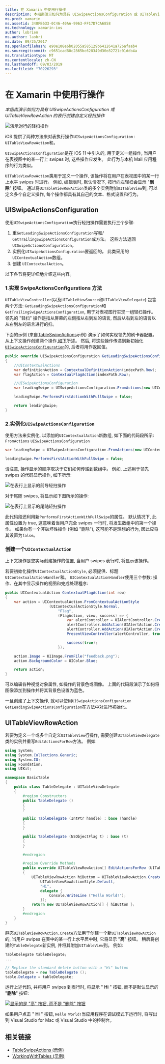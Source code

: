 ```yaml
---
title: 在 Xamarin 中使用行操作
description: 本指南演示如何为具有 UISwipeActionsConfiguration 或 UITableViewRowAction 的表行创建自定义轻扫操作
ms.prod: xamarin
ms.assetid: 340FB633-0C46-40AA-9963-FF17D7CA6858
ms.technology: xamarin-ios
author: lobrien
ms.author: laobri
ms.date: 09/25/2017
ms.openlocfilehash: e90e108e6b02055a585129b6412641a726afaab4
ms.sourcegitcommit: c9651cad80c2865bc628349d30e82721c01ddb4a
ms.translationtype: MT
ms.contentlocale: zh-CN
ms.lasthandoff: 09/03/2019
ms.locfileid: "70226293"
---
```

# <a name="working-with-row-actions-in-xamarinios"></a>在 Xamarin 中使用行操作

_本指南演示如何为具有 UISwipeActionsConfiguration 或 UITableViewRowAction 的表行创建自定义轻扫操作_

![演示对行的轻扫操作](row-action-images/action02.png)

iOS 提供了两种方法来对表执行操作`UISwipeActionsConfiguration` : `UITableViewRowAction`和。

`UISwipeActionsConfiguration`是在 iOS 11 中引入的, 用于定义一组操作, 当用户在表视图中的某一行上 swipes 时, 这些操作应发生。 此行为与本机 Mail 应用程序的行为类似。

`UITableViewRowAction`类用于定义一个操作, 该操作将在用户在表视图中的某一行上水平 swipes 时进行。
例如, 编辑表时, 默认情况下, 按行向左轻扫会显示 "**删除**" 按钮。 通过将`UITableViewRowAction`类的多个实例附加`UITableView`到, 可以定义多个自定义操作, 每个操作都具有其自己的文本、格式设置和行为。


## <a name="uiswipeactionsconfiguration"></a>UISwipeActionsConfiguration

使用`UISwipeActionsConfiguration`执行轻扫操作需要执行三个步骤:

1. 重`GetLeadingSwipeActionsConfiguration`写和/ `GetTrailingSwipeActionsConfiguration`或方法。 这些方法返回`UISwipeActionsConfiguration`。
2. 实例化`UISwipeActionsConfiguration`要返回的。 此类采用的`UIContextualAction`数组。
3. 创建 `UIContextualAction`。

以下各节将更详细地介绍这些内容。

### <a name="1-implementing-the-swipeactionsconfigurations-methods"></a>1.实现 SwipeActionsConfigurations 方法

`UITableViewController`(以及`UITableViewSource`和`UITableViewDelegate`) 包含两个方法: `GetLeadingSwipeActionsConfiguration`和`GetTrailingSwipeActionsConfiguration`, 用于对表视图行实现一组轻扫操作。 领先的 "轻扫" 操作是指从屏幕的左侧按从右到左的语言, 然后从右到左的语言以从右到左的语言进行的扫。

下面的示例 (来自[TableSwipeActions](https://docs.microsoft.com/samples/xamarin/ios-samples/tableswipeactions)示例) 演示了如何实现领先的刷卡器配置。 从上下文操作创建两个操作,[如下](#create-uicontextualaction)所述。 然后, 将这些操作传递到新初始化[`UISwipeActionsConfiguration`](#create-uiswipeactionsconfigurations)的, 后者将用作返回值。


```csharp
public override UISwipeActionsConfiguration GetLeadingSwipeActionsConfiguration(UITableView tableView, NSIndexPath indexPath)
{
    //UIContextualActions
    var definitionAction = ContextualDefinitionAction(indexPath.Row);
    var flagAction = ContextualFlagAction(indexPath.Row);

    //UISwipeActionsConfiguration
    var leadingSwipe = UISwipeActionsConfiguration.FromActions(new UIContextualAction[] { flagAction, definitionAction });

    leadingSwipe.PerformsFirstActionWithFullSwipe = false;

    return leadingSwipe;
}
```

<a name="create-uiswipeactionsconfigurations" />

### <a name="2-instantiate-a-uiswipeactionsconfiguration"></a>2.实例化`UISwipeActionsConfiguration`

使用方法来实例化, 以添加的`UIContextualAction`新数组, 如下面的代码段所示: `FromActions` `UISwipeActionsConfiguration`

```csharp
var leadingSwipe = UISwipeActionsConfiguration.FromActions(new UIContextualAction[] { flagAction, definitionAction })

leadingSwipe.PerformsFirstActionWithFullSwipe = false;
```

请注意, 操作显示的顺序取决于它们如何传递到数组中。 例如, 上述用于领先 swipes 的代码显示操作, 如下所示:

![在表行上显示的前导轻扫操作](row-action-images/action03.png)

对于尾随 swipes, 将显示如下图所示的操作:

![在表行上显示的尾随轻扫操作](row-action-images/action04.png)

此代码段还利用新`PerformsFirstActionWithFullSwipe`的属性。 默认情况下, 此属性设置为 true, 这意味着当用户完全 swipes 一行时, 将发生数组中的第一个操作。 如果你有一个非破坏性操作 (例如 "删除"), 这可能不是理想的行为, 因此应将其设置为`false`。

<a name="create-uicontextualaction" />

### <a name="create-a-uicontextualaction"></a>创建一个`UIContextualAction`

上下文操作是您实际创建操作的位置, 当用户 swipes 表行时, 将显示该操作。

若要初始化操作`UIContextualActionStyle`, 必须提供、标题`UIContextualActionHandler`和。 `UIContextualActionHandler`使用三个参数: 操作、在其中显示操作的视图和完成处理程序:

```csharp
public UIContextualAction ContextualFlagAction(int row)
{
    var action = UIContextualAction.FromContextualActionStyle
                    (UIContextualActionStyle.Normal,
                        "Flag",
                        (FlagAction, view, success) => {
                            var alertController = UIAlertController.Create($"Report {words[row]}?", "", UIAlertControllerStyle.Alert);
                            alertController.AddAction(UIAlertAction.Create("Cancel", UIAlertActionStyle.Cancel, null));
                            alertController.AddAction(UIAlertAction.Create("Yes", UIAlertActionStyle.Destructive, null));
                            PresentViewController(alertController, true, null);

                            success(true);
                        });

    action.Image = UIImage.FromFile("feedback.png");
    action.BackgroundColor = UIColor.Blue;

    return action;
}
```

可以编辑各种视觉对象属性, 如操作的背景色或图像。 上面的代码段演示了如何将图像添加到操作并将其背景色设置为蓝色。

一旦创建了上下文操作, 就可以使用`UISwipeActionsConfiguration` `GetLeadingSwipeActionsConfiguration`在方法中对进行初始化。

## <a name="uitableviewrowaction"></a>UITableViewRowAction

若要为定义一个或多个自定义`UITableView`行操作, 需要创建`UITableViewDelegate`类的实例并重写`EditActionsForRow`方法。 例如:

```csharp
using System;
using System.Collections.Generic;
using System.IO;
using Foundation;
using UIKit;

namespace BasicTable
{
    public class TableDelegate : UITableViewDelegate
    {
        #region Constructors
        public TableDelegate ()
        {
        }

        public TableDelegate (IntPtr handle) : base (handle)
        {
        }

        public TableDelegate (NSObjectFlag t) : base (t)
        {
        }

        #endregion

        #region Override Methods
        public override UITableViewRowAction[] EditActionsForRow (UITableView tableView, NSIndexPath indexPath)
        {
            UITableViewRowAction hiButton = UITableViewRowAction.Create (
                UITableViewRowActionStyle.Default,
                "Hi",
                delegate {
                    Console.WriteLine ("Hello World!");
                });
            return new UITableViewRowAction[] { hiButton };
        }
        #endregion
    }
}
```

静态`UITableViewRowAction.Create`方法用于创建一个新`UITableViewRowAction`的, 当用户 swipes 在表中的某一行上水平居中时, 它将显示 "**高**" 按钮。 稍后将创建的`TableDelegate`新实例, 并将其附加`UITableView`到。 例如:

```csharp
TableDelegate tableDelegate;
...

// Replace the standard delete button with a "Hi" button
tableDelegate = new TableDelegate ();
table.Delegate = tableDelegate;

```

运行上述代码, 并将用户 swipes 到表行时, 将显示 " **Hi** " 按钮, 而不是默认显示的 "**删除**" 按钮:

[![](row-action-images/action01.png "显示的是 \"高\" 按钮, 而不是 \"删除\" 按钮")](row-action-images/action01.png#lightbox)

如果用户点击 " **Hi** " 按钮, `Hello World!`当应用程序在调试模式下运行时, 将写出到 Visual Studio for Mac 或 Visual Studio 中的控制台。



## <a name="related-links"></a>相关链接

- [TableSwipeActions (示例)](https://docs.microsoft.com/samples/xamarin/ios-samples/tableswipeactions)
- [WorkingWithTables (示例)](https://docs.microsoft.com/samples/xamarin/ios-samples/workingwithtables)
